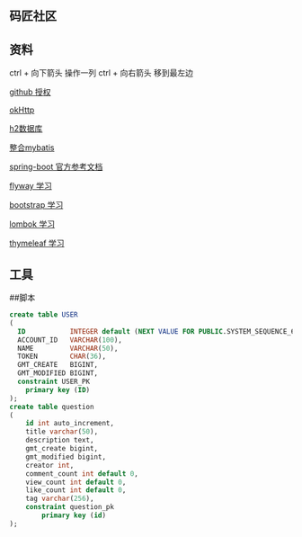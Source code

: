 ## 码匠社区
## 资料 
ctrl + 向下箭头 操作一列
ctrl + 向右箭头 移到最左边

[github 授权](https://developer.github.com/apps/building-oauth-apps/creating-an-oauth-app/)

[okHttp](https://square.github.io/okhttp/)

[h2数据库](http://www.h2database.com/html/quickstart.html)

[整合mybatis](http://www.mybatis.org/spring-boot-starter/mybatis-spring-boot-autoconfigure/)

[spring-boot 官方参考文档](https://docs.spring.io/spring-boot/docs/2.0.0.RC1/reference/htmlsingle/)

[flyway 学习](https://flywaydb.org/getstarted/firststeps/maven)

[bootstrap 学习](https://v3.bootcss.com/css/)

[lombok 学习](https://www.projectlombok.org/)

[thymeleaf 学习](https://www.thymeleaf.org/doc/tutorials/3.0/usingthymeleaf.html#using-theach)
## 工具

##脚本
```sql
create table USER
(
  ID           INTEGER default (NEXT VALUE FOR PUBLIC.SYSTEM_SEQUENCE_6D79921B_F10F_49D5_BE70_5AFA355BD1F4) auto_increment,
  ACCOUNT_ID   VARCHAR(100),
  NAME         VARCHAR(50),
  TOKEN        CHAR(36),
  GMT_CREATE   BIGINT,
  GMT_MODIFIED BIGINT,
  constraint USER_PK
    primary key (ID)
);
create table question
(
	id int auto_increment,
	title varchar(50),
	description text,
	gmt_create bigint,
	gmt_modified bigint,
	creator int,
	comment_count int default 0,
	view_count int default 0,
	like_count int default 0,
	tag varchar(256),
	constraint question_pk
		primary key (id)
);



```